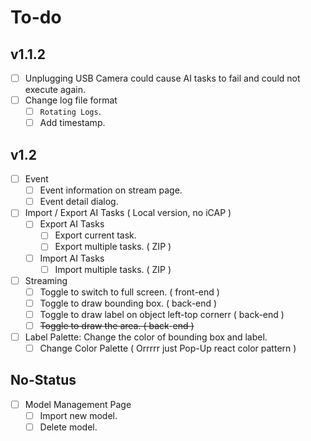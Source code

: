 # To-do

## v1.1.2
- [ ] Unplugging USB Camera could cause AI tasks to fail and could not execute again.
- [ ] Change log file format
  - [ ] `Rotating Logs`.
  - [ ] Add timestamp.

## v1.2
- [ ] Event
  - [ ] Event information on stream page.
  - [ ] Event detail dialog.
- [ ] Import / Export AI Tasks ( Local version, no iCAP )
  - [ ] Export AI Tasks
    - [ ] Export current task.
    - [ ] Export multiple tasks. ( ZIP )
  - [ ] Import AI Tasks
    - [ ] Import multiple tasks. ( ZIP )
- [ ] Streaming
  - [ ] Toggle to switch to full screen. ( front-end )
  - [ ] Toggle to draw bounding box. ( back-end )
  - [ ] Toggle to draw label on object left-top cornerr ( back-end )
  - [ ] ~~Toggle to draw the area. ( back~~-~~end )~~
- [ ] Label Palette: Change the color of bounding box and label.
  - [ ] Change Color Palette ( Orrrrr just Pop-Up react color pattern )

## No-Status
- [ ] Model Management Page
  - [ ] Import new model.
  - [ ] Delete model.